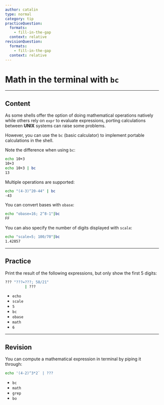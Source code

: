 ```yaml
---
author: catalin
type: normal
category: tip
practiceQuestion:
  formats:
    - fill-in-the-gap
  context: relative
revisionQuestion:
  formats:
    - fill-in-the-gap
  context: relative
---
```


# Math in the terminal with `bc`


---

## Content

As some shells offer the option of doing mathematical operations natively while others rely on `expr` to evaluate expressions, porting calculations between **UNIX** systems can raise some problems.

However, you can use the `bc` (basic calculator) to implement portable calculations in the shell.

Note the difference when using `bc`:

```bash
echo 10+3
10+3
echo 10+3 | bc
13
```

Multiple operations are supported:

```bash
echo "(4-3)^20-44" | bc
-43
```

You can convert bases with `obase`:

```bash
echo "obase=16; 2^8-1"|bc
FF
```

You can also specify the number of digits displayed with `scale`:

```bash
echo "scale=5; 100/70"|bc
1.42857
```


---

## Practice

Print the result of the following expressions, but only show the first 5 digits:

```bash
??? "???=???; 58/21" 
         | ???
```

- `echo`
- `scale`
- `5`
- `bc`
- `obase`
- `math`
- `6`


---

## Revision

You can compute a mathematical expression in terminal by piping it through:

```bash
echo '(4-2)^3*2` | ???
```

- `bc`
- `math`
- `grep`
- `bo`
